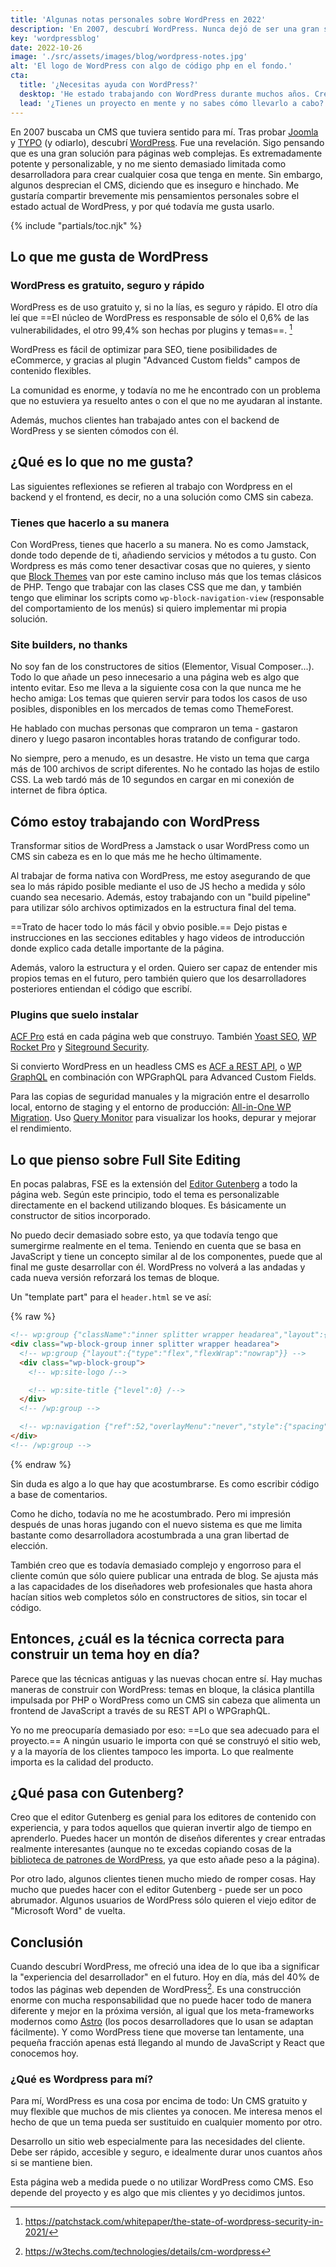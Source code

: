 ```yaml
---
title: 'Algunas notas personales sobre WordPress en 2022'
description: 'En 2007, descubrí WordPress. Nunca dejó de ser una gran solución para páginas web complejas y personalizadas, por lo que todavía lo estoy usando, 15 años después.'
key: 'wordpressblog'
date: 2022-10-26
image: './src/assets/images/blog/wordpress-notes.jpg'
alt: 'El logo de WordPress con algo de código php en el fondo.'
cta:
  title: '¿Necesitas ayuda con WordPress?'
  desktop: 'He estado trabajando con WordPress durante muchos años. Creo temas de WordPress personalizados que son realmente rápidos y seguros.'
  lead: '¿Tienes un proyecto en mente y no sabes cómo llevarlo a cabo? ¡Hablemos de ello! Envíame un correo a [hola@lenesaile.com](mailto:hola@lenesaile.com) y cuéntame tus ideas'
---
```


En 2007 buscaba un CMS que tuviera sentido para mí. Tras probar [Joomla](https://www.joomla.org/) y [TYPO](https://typo3.org/) (y odiarlo), descubrí [WordPress](https://wordpress.org/). Fue una revelación. Sigo pensando que es una gran solución para páginas web complejas. Es extremadamente potente y personalizable, y no me siento demasiado limitada como desarrolladora para crear cualquier cosa que tenga en mente. Sin embargo, algunos desprecian el CMS, diciendo que es inseguro e hinchado. Me gustaría compartir brevemente mis pensamientos personales sobre el estado actual de WordPress, y por qué todavía me gusta usarlo.

{% include "partials/toc.njk" %}

## Lo que me gusta de WordPress

### WordPress es gratuito, seguro y rápido

WordPress es de uso gratuito y, si no la lías, es seguro y rápido. El otro día leí que ==El núcleo de WordPress es responsable de sólo el 0,6% de las vulnerabilidades, el otro 99,4% son hechas por plugins y temas==. [^1]

WordPress es fácil de optimizar para SEO, tiene posibilidades de eCommerce, y gracias al plugin "Advanced Custom fields" campos de contenido flexibles.

La comunidad es enorme, y todavía no me he encontrado con un problema que no estuviera ya resuelto antes o con el que no me ayudaran al instante.

Además, muchos clientes han trabajado antes con el backend de WordPress y se sienten cómodos con él.

## ¿Qué es lo que no me gusta?

Las siguientes reflexiones se refieren al trabajo con Wordpress en el backend y el frontend, es decir, no a una solución como CMS sin cabeza.

### Tienes que hacerlo a su manera

Con WordPress, tienes que hacerlo a su manera. No es como Jamstack, donde todo depende de ti, añadiendo servicios y métodos a tu gusto. Con Wordpress es más como tener desactivar cosas que no quieres, y siento que [Block Themes](https://developer.wordpress.org/block-editor/how-to-guides/themes/block-theme-overview/) van por este camino incluso más que los temas clásicos de PHP. Tengo que trabajar con las clases CSS que me dan, y también tengo que eliminar los scripts como `wp-block-navigation-view` (responsable del comportamiento de los menús) si quiero implementar mi propia solución.

### Site builders, no thanks

No soy fan de los constructores de sitios (Elementor, Visual Composer...). Todo lo que añade un peso innecesario a una página web es algo que intento evitar. Eso me lleva a la siguiente cosa con la que nunca me he hecho amiga: Los temas que quieren servir para todos los casos de uso posibles, disponibles en los mercados de temas como ThemeForest.

He hablado con muchas personas que compraron un tema - gastaron dinero y luego pasaron incontables horas tratando de configurar todo.

No siempre, pero a menudo, es un desastre. He visto un tema que carga más de 100 archivos de script diferentes. No he contado las hojas de estilo CSS. La web tardó más de 10 segundos en cargar en mi conexión de internet de fibra óptica.

## Cómo estoy trabajando con WordPress

Transformar sitios de WordPress a Jamstack o usar WordPress como un CMS sin cabeza es en lo que más me he hecho últimamente.

Al trabajar de forma nativa con WordPress, me estoy asegurando de que sea lo más rápido posible mediante el uso de JS hecho a medida y sólo cuando sea necesario. Además, estoy trabajando con un "build pipeline" para utilizar sólo archivos optimizados en la estructura final del tema.

==Trato de hacer todo lo más fácil y obvio posible.== Dejo pistas e instrucciones en las secciones editables y hago videos de introducción donde explico cada detalle importante de la página.

Además, valoro la estructura y el orden. Quiero ser capaz de entender mis propios temas en el futuro, pero también quiero que los desarrolladores posteriores entiendan el código que escribí.

### Plugins que suelo instalar

[ACF Pro](https://www.advancedcustomfields.com/pro/) está en cada página web que construyo. También [Yoast SEO](https://yoast.com/wordpress/plugins/seo/), [WP Rocket Pro](https://wp-rocket.me/es/) y [Siteground Security](https://www.siteground.com/blog/sg-security/).

Si convierto WordPress en un headless CMS es [ACF a REST API](https://wordpress.org/plugins/acf-to-rest-api/), o [WP GraphQL](https://www.wpgraphql.com/) en combinación con WPGraphQL para Advanced Custom Fields.

Para las copias de seguridad manuales y la migración entre el desarrollo local, entorno de staging y el entorno de producción: [All-in-One WP Migration](https://wordpress.org/plugins/all-in-one-wp-migration/). Uso [Query Monitor](https://es.wordpress.org/plugins/query-monitor/) para visualizar los hooks, depurar y mejorar el rendimiento.

## Lo que pienso sobre Full Site Editing

En pocas palabras, FSE es la extensión del [Editor Gutenberg](https://wordpress.org/gutenberg/) a todo la página web. Según este principio, todo el tema es personalizable directamente en el backend utilizando bloques. Es básicamente un constructor de sitios incorporado.

No puedo decir demasiado sobre esto, ya que todavía tengo que sumergirme realmente en el tema. Teniendo en cuenta que se basa en JavaScript y tiene un concepto similar al de los componentes, puede que al final me guste desarrollar con él. WordPress no volverá a las andadas y cada nueva versión reforzará los temas de bloque.

Un "template part" para el `header.html` se ve así:

{% raw %}

```html
<!-- wp:group {"className":"inner splitter wrapper headarea","layout":{"type":"flex","flexWrap":"nowrap"}} -->
<div class="wp-block-group inner splitter wrapper headarea">
  <!-- wp:group {"layout":{"type":"flex","flexWrap":"nowrap"}} -->
  <div class="wp-block-group">
    <!-- wp:site-logo /-->

    <!-- wp:site-title {"level":0} /-->
  </div>
  <!-- /wp:group -->

  <!-- wp:navigation {"ref":52,"overlayMenu":"never","style":{"spacing":{"blockGap":"0rem"}}} /-->
</div>
<!-- /wp:group -->
```

{% endraw %}

Sin duda es algo a lo que hay que acostumbrarse. Es como escribir código a base de comentarios.

Como he dicho, todavía no me he acostumbrado. Pero mi impresión después de unas horas jugando con el nuevo sistema es que me limita bastante como desarrolladora acostumbrada a una gran libertad de elección.

También creo que es todavía demasiado complejo y engorroso para el cliente común que sólo quiere publicar una entrada de blog. Se ajusta más a las capacidades de los diseñadores web profesionales que hasta ahora hacían sitios web completos sólo en constructores de sitios, sin tocar el código.

## Entonces, ¿cuál es la técnica correcta para construir un tema hoy en día?

Parece que las técnicas antiguas y las nuevas chocan entre sí. Hay muchas maneras de construir con WordPress: temas en bloque, la clásica plantilla impulsada por PHP o WordPress como un CMS sin cabeza que alimenta un frontend de JavaScript a través de su REST API o WPGraphQL.

Yo no me preocuparía demasiado por eso: ==Lo que sea adecuado para el proyecto.== A ningún usuario le importa con qué se construyó el sitio web, y a la mayoría de los clientes tampoco les importa. Lo que realmente importa es la calidad del producto.

## ¿Qué pasa con Gutenberg?

Creo que el editor Gutenberg es genial para los editores de contenido con experiencia, y para todos aquellos que quieran invertir algo de tiempo en aprenderlo. Puedes hacer un montón de diseños diferentes y crear entradas realmente interesantes (aunque no te excedas copiando cosas de la [biblioteca de patrones de WordPress](https://wordpress.org/patterns/), ya que esto añade peso a la página).

Por otro lado, algunos clientes tienen mucho miedo de romper cosas. Hay mucho que puedes hacer con el editor Gutenberg - puede ser un poco abrumador. Algunos usuarios de WordPress sólo quieren el viejo editor de "Microsoft Word" de vuelta.

## Conclusión

Cuando descubrí WordPress, me ofreció una idea de lo que iba a significar la "experiencia del desarrollador" en el futuro. Hoy en día, más del 40% de todos las páginas web dependen de WordPress[^2]. Es una construcción enorme con mucha responsabilidad que no puede hacer todo de manera diferente y mejor en la próxima versión, al igual que los meta-frameworks modernos como [Astro](https://astro.build/) (los pocos desarrolladores que lo usan se adaptan fácilmente). Y como WordPress tiene que moverse tan lentamente, una pequeña fracción apenas está llegando al mundo de JavaScript y React que conocemos hoy.

### ¿Qué es Wordpress para mí?

Para mí, WordPress es una cosa por encima de todo: Un CMS gratuito y muy flexible que muchos de mis clientes ya conocen. Me interesa menos el hecho de que un tema pueda ser sustituido en cualquier momento por otro.

Desarrollo un sitio web especialmente para las necesidades del cliente. Debe ser rápido, accesible y seguro, e idealmente durar unos cuantos años si se mantiene bien.

Esta página web a medida puede o no utilizar WordPress como CMS. Eso depende del proyecto y es algo que mis clientes y yo decidimos juntos.

[^1]: https://patchstack.com/whitepaper/the-state-of-wordpress-security-in-2021/
[^2]: https://w3techs.com/technologies/details/cm-wordpress
